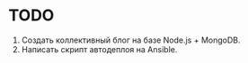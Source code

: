 # TODO
1. Создать коллективный блог на базе Node.js + MongoDB.
2. Написать скрипт автодеплоя на Ansible.
